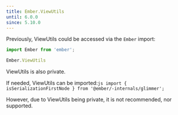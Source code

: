 ```yaml
---
title: Ember.ViewUtils
until: 6.0.0
since: 5.10.0
---
```



Previously, ViewUtils could be accessed via the `Ember` import:
```js
import Ember from 'ember';

Ember.ViewUtils
```
ViewUtils is also private.

 If needed, ViewUtils can be imported:```js
import { isSerializationFirstNode } from '@ember/-internals/glimmer';```

However, due to ViewUtils being private, it is not recommended, nor supported.
